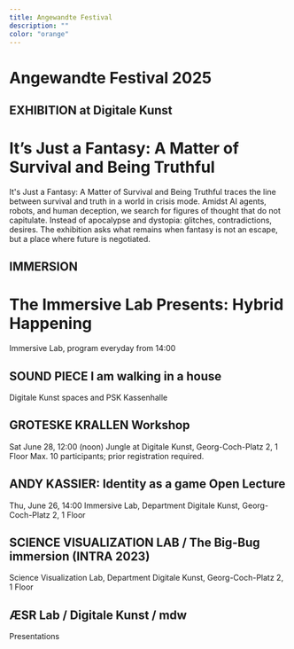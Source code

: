 ```yaml
---
title: Angewandte Festival
description: ""
color: "orange"
---
```

# Angewandte Festival 2025

## EXHIBITION at Digitale Kunst
# It’s Just a Fantasy: A Matter of Survival and Being Truthful

It's Just a Fantasy: A Matter of Survival and Being Truthful traces the line between survival and truth in a world in crisis mode. Amidst AI agents, robots, and human deception, we search for figures of thought that do not capitulate. Instead of apocalypse and dystopia: glitches, contradictions, desires. The exhibition asks what remains when fantasy is not an escape, but a place where future is negotiated. 

## IMMERSION
# The Immersive Lab Presents: Hybrid Happening

Immersive Lab, program everyday from 14:00

## SOUND PIECE I am walking in a house

Digitale Kunst spaces and PSK Kassenhalle

## GROTESKE KRALLEN Workshop

Sat June 28, 12:00 (noon)
Jungle at Digitale Kunst, Georg-Coch-Platz 2, 1 Floor
Max. 10 participants; prior registration required.

## ANDY KASSIER: Identity as a game Open Lecture

Thu, June 26, 14:00
Immersive Lab, Department Digitale Kunst, Georg-Coch-Platz 2, 1 Floor

## SCIENCE VISUALIZATION LAB / The Big-Bug immersion (INTRA 2023)

Science Visualization Lab, Department Digitale Kunst, Georg-Coch-Platz 2, 1 Floor

## ÆSR Lab / Digitale Kunst / mdw 
Presentations







<!--

## TAVOLATA. On standing out and fitting in

26.06. – 29.06.2024

In the contemporary era, the acknowledgment and appreciation of diversity are widely embraced, yet adhering to societal norms might be perceived as an onerous obligation. In contrast, inclusion represents the act of embracing and understanding others. The Digital Art Table engages in conversations about how to negotiate cultural norms while maintaining our uniqueness. We skillfully balance the act of conforming to social expectations while still expressing our individuality. The round table, an enduring emblem of egalitarianism, fosters discourse and cooperation. Every artwork here holds significance and leads to innovative solutions and a more profound comprehension. You are cordially invited to experience the fusion of artistic expression, culinary delights, and emotional ambiance. The Digital Art Table is available daily starting at 1 p.m. Every day during the festival's operating hours, as well as at different sites within the Angewandte. WELCOME, HAVE YOU MADE A TABLE RESERVATION?

# Collaborative projects

Ferdinand Doblhammer, Hartwin Haselbauer, Lea Karnutsch, Moritz Wunderwald, Thomas Felder, Martina Fröschl, Michael Bachhofer, Nicolaj Kirisits, Mel E. Logan, Sara De Santis, Emanuel Andel, Marie-Claude Poulin, and Patrícia J. Reis.

# Artworks

Mahdi Bakhshi with Golara Ghofrani, Yazdan Asadi & Reihaneh Kosari Mehr, Margo Dubovska, Element Lee, Isidor Forster, Lea Gander, Aisel Gulieva, Franci Kas, Zita Kayser, Kiarer Kristler, David Obradović, Alena Prinz, Rage, Matthias Sanoll, the Futile Corporation, and Moritz Wunderwald.

# Locations

Public space at Georg-Coch-Platz<br/>
Basement, SR35<br/>
Mezzanine: Kassenhalle, APL<br/>
First floor, Department of Digitale Kunst<br/>

# Opening Hours for artworks

daily 11.00 – 21.00

<br/>
<br/>
-->
